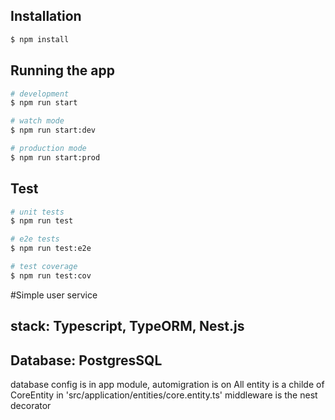 ## Installation

```bash
$ npm install
```

## Running the app

```bash
# development
$ npm run start

# watch mode
$ npm run start:dev

# production mode
$ npm run start:prod
```

## Test

```bash
# unit tests
$ npm run test

# e2e tests
$ npm run test:e2e

# test coverage
$ npm run test:cov
```

#Simple user service
## stack: Typescript, TypeORM, Nest.js
## Database: PostgresSQL
database config is in app module, automigration is on
All entity is a childe of CoreEntity in 'src/application/entities/core.entity.ts'
middleware is the nest decorator

